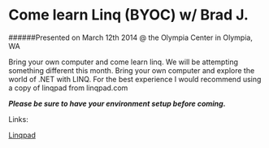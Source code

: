 Come learn Linq (BYOC) w/ Brad J.
=========================================================================

######Presented on March 12th 2014 @ the Olympia Center in Olympia, WA

Bring your own computer and come learn linq. We will be attempting something different this month. Bring your own computer and explore the world of .NET with LINQ. For the best experience I would recommend using a copy of linqpad from linqpad.com 

__*Please be sure to have your environment setup before coming.*__

Links:

[Linqpad](http://www.linqpad.com/)
